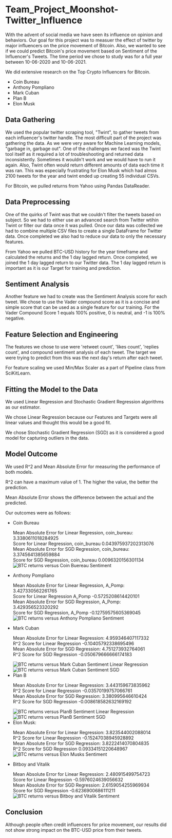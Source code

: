 # Team_Project_Moonshot-Twitter_Influence

<p> With the advent of social media we have seen its influence on opinion and behaviors.  Our goal for this project was to measuer the effect of twitter by major influencers on the price movement of Bitcoin.  Also, we wanted to see if we could predict Bitcoin's price movement based on Sentiment of the Influencer's Tweets.  The time period we chose to study was for a full year between 10-06-2020 and 10-06-2021.</p>
<p>We did extensive research on the Top Crypto Influencers for Bitcoin.</p>
<ul>
    <li>Coin Bureau</li>
    <li>Anthony Pompliano</li>
    <li>Mark Cuban</li>
    <li>Plan B</li>
    <li>Elon Musk</li>
</ul>
<h2>Data Gathering</h2>
<p>We used the popular twitter scraping tool, "Twint", to gather tweets from each influencer's twitter handle.  The most difficult part of the project was gathering the data.  As we were very aware for Machine Learning models, "garbage in, garbage out".  One of the challenges we faced was the Twint tool itself as it required a lot of troubleshooting and returned data inconsistently.  Sometimes it wouldn't work and we would have to run it again.  Also, Twint often would return different amounts of data each time it was ran.  This was especially frustrating for Elon Musk which had almos 2100 tweets for the year and twint ended up creating 55 individual CSVs.</p>
<p>For Bitcoin, we pulled returns from Yahoo using Pandas DataReader.</p>

<h2>Data Preprocessing</h2>
<p>One of the quirks of Twint was that we couldn't filter the tweets based on subject.  So we had to either use an advanced search from Twitter wtihin Twint or filter our data once it was pulled.  Once our data was collected we had to combine multiple CSV files to create a single DataFrame for Twitter data.  Once completed we also had to reduce our data to only the necessary features.</p>
<p>From Yahoo we pulled BTC-USD history for the year timeframe and calculated the returns and the 1 day lagged return.  Once completed, we joined the 1 day lagged return to our Twitter data.  The 1 day lagged return is important as it is our Target for training and prediction.</p>

<h2>Sentiment Analysis</h2>
<p>Another feature we had to create was the Sentiment Analysis score for each tweet.  We chose to use the Vader compound score as it is a concise and simple score that can be used as a single feature for our training.  For the Vader Compound Score 1 equals 100% positive, 0 is neutral, and -1 is 100% negative.</p>


<h2>Feature Selection and Engineering</h2>
<p>The features we chose to use were 'retweet count', 'likes count', 'replies count', and compound sentiment analysis of each tweet.  The target we were trying to predict from this was the next day's return after each tweet.</p>
<p>For feature scaling we used Min/Max Scaler as a part of Pipeline class from SciKitLearn.</p>


<h2>Fitting the Model to the Data</h2>
<p>We used Linear Regression and Stochastic Gradient Regression algorithms as our estimator.</p>
<p>We chose Linear Regression because our Features and Targets were all linear values and thought this would be a good fit.</p>
<p>We chose Stochastic Gradient Regression (SGD) as it is considered a good model for capturing outliers in the data.</p>

<h2>Model Outcome</h2>
<p>We used R^2 and Mean Absolute Error for measuring the performance of both models.</p>
<p>R^2 can have a maximum value of 1. The higher the value, the better the prediction.</p>
<p>Mean Absolute Error shows the difference between the actual and the predicted.</p>
<p>Our outcomes were as follows:</p>
<ul>
    <li>Coin Bureau</li>
        <p>
            Mean Absolute Error for Linear Regression, coin_bureau:  3.3380611018284925<br>
            Score for Linear Regression, coin_bureau 0.043975937202313076<br>
            Mean Absolute Error for SGD Regression, coin_bureau:  3.3745641385659884<br>
            Score for SGD Regression, coin_bureau 0.0096320156301134<br>
            <img src="bureau_tweet_BTC_returns.png" alt="BTC returns versus Coin Buereau Sentiment">
        </p>
    <li>Anthony Pompliano</li>
        <p>
            Mean Absolute Error for Linear Regression, A_Pomp:  3.427330562261765<br>
            Score for Linear Regression A_Pomp -0.5725208614420101<br>
            Mean Absolute Error for SGD Regression, A_Pomp:  3.429356523320292<br>
            Score for SGD Regression, A_Pomp -0.12759575605369045<br>
            <img src="pomp_tweet_BTC_returns.png" alt="BTC returns versus Anthony Pompliano Sentiment">
        </p>
    <li>Mark Cuban</li>
        <p>
            Mean Absolute Error for Linear Regression:  4.959346407117332<br>
            R^2 Score for Linear Regression -0.10405792338695496<br>
            Mean Absolute Error for SGD Regression:  4.751273932764061<br>
            R^2 Score for SGD Regression -0.050679666666174183<br>            
            </p>
            <img src="Mark_Cuban_Tweet_BTC_Returns_Linear.png" alt="BTC returns versus Mark Cuban Sentiment Linear Regression">
            <img src="Mark_Cuban_Tweet_BTC_Returns_SGD.png" alt="BTC returns versus Mark Cuban Sentiment SGD">
    <li>Plan B</li>
        <p>
            Mean Absolute Error for Linear Regression:  3.443159673835962<br>
            R^2 Score for Linear Regression -0.03570199757066761<br>
            Mean Absolute Error for SGD Regression:  3.380995646610424<br>
            R^2 Score for SGD Regression -0.008618582632169192<br>  
            </p>
            <img src="Planb_Tweet_BTC_Returns_Linear.png" alt="BTC returns versus PlanB Sentiment Linear Regression">
            <img src="Planb_Tweet_BTC_Returns_SGD.png" alt="BTC returns versus PlanB Sentiment SGD">
    <li>Elon Musk: 
        <p>
            Mean Absolute Error for Linear Regression:  3.823544002088014<br>
            R^2 Score for Linear Regression -0.15247038945928892<br>
            Mean Absolute Error for SGD Regression:  3.8222414070804835<br>
            R^2 Score for SGD Regression 0.09334151220648967<br>
            <img src="Musk_Tweet_BTC_returns.png" alt="BTC returns versus Elon Musks Sentiment">
        </p>
    </li>
    <li>Bitboy and Vitalik</li>
    <p>
        Mean Absolute Error for Linear Regression:  2.480915499754723<br>
        Score for Linear Regression -0.5976024639056632<br>
        Mean Absolute Error for SGD Regression:  2.6159054255969934<br>
        Score for SGD Regression -0.6236900686111211<br>
        <img src="BitBoy Crypto Sentiment" alt="BTC returns versus Bitboy and Vitalik Sentiment">
    </p>
</ul>


<h2>Conclusion</h2>
<p>Although people often credit influencers for price movement, our results did not show strong impact on the BTC-USD price from their tweets.</p>